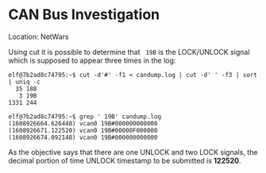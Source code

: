 # CAN Bus Investigation
Location: NetWars

Using cut it is possible to determine that ` 19B` is the LOCK/UNLOCK signal which is supposed to appear three times in the log:

```
elf@7b2ad8c74795:~$ cut -d'#' -f1 < candump.log | cut -d' ' -f3 | sort | uniq -c
  35 188
   3 19B
1331 244

elf@7b2ad8c74795:~$ grep ' 19B' candump.log
(1608926664.626448) vcan0 19B#000000000000
(1608926671.122520) vcan0 19B#00000F000000
(1608926674.092148) vcan0 19B#000000000000
```

As the objective says that there are one UNLOCK and two LOCK signals, the decimal portion of time UNLOCK timestamp to be submitted is **122520**.
<!--stackedit_data:
eyJoaXN0b3J5IjpbMTAwMjI4MTUzNSwxNjIxMTg1ODQzLC03MD
gyOTUxMSwtODEyNjA4NjgzLDE1NzYwNjc1MTBdfQ==
-->